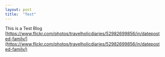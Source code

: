 ```yaml
---
layout: post
title:  "Test"
---
```



This is a Test Blog
[https://www.flickr.com/photos/travelholicdiaries/52982699856/in/dateposted-family/](https://www.flickr.com/photos/travelholicdiaries/52982699856/in/dateposted-family/)
